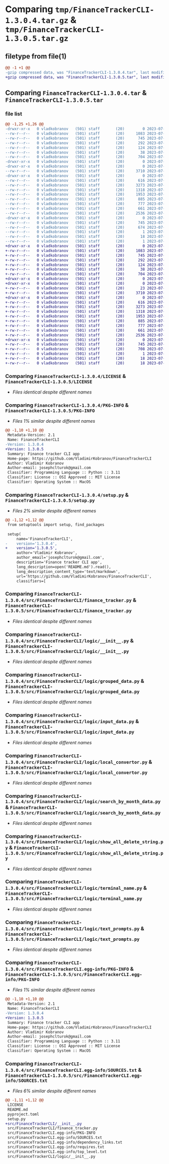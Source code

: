 # Comparing `tmp/FinanceTrackerCLI-1.3.0.4.tar.gz` & `tmp/FinanceTrackerCLI-1.3.0.5.tar.gz`

## filetype from file(1)

```diff
@@ -1 +1 @@
-gzip compressed data, was "FinanceTrackerCLI-1.3.0.4.tar", last modified: Sun Jul 16 17:55:04 2023, max compression
+gzip compressed data, was "FinanceTrackerCLI-1.3.0.5.tar", last modified: Sun Jul 16 18:01:28 2023, max compression
```

## Comparing `FinanceTrackerCLI-1.3.0.4.tar` & `FinanceTrackerCLI-1.3.0.5.tar`

### file list

```diff
@@ -1,25 +1,26 @@
-drwxr-xr-x   0 vladkobranov   (501) staff       (20)        0 2023-07-16 17:55:04.742777 FinanceTrackerCLI-1.3.0.4/
--rw-r--r--   0 vladkobranov   (501) staff       (20)     1083 2023-07-16 13:30:44.000000 FinanceTrackerCLI-1.3.0.4/LICENSE
--rw-r--r--   0 vladkobranov   (501) staff       (20)      745 2023-07-16 17:55:04.742679 FinanceTrackerCLI-1.3.0.4/PKG-INFO
--rw-r--r--   0 vladkobranov   (501) staff       (20)      292 2023-07-16 17:20:08.000000 FinanceTrackerCLI-1.3.0.4/README.md
--rw-r--r--   0 vladkobranov   (501) staff       (20)      124 2023-07-16 16:47:26.000000 FinanceTrackerCLI-1.3.0.4/pyproject.toml
--rw-r--r--   0 vladkobranov   (501) staff       (20)       38 2023-07-16 17:55:04.742814 FinanceTrackerCLI-1.3.0.4/setup.cfg
--rw-r--r--   0 vladkobranov   (501) staff       (20)      704 2023-07-16 17:54:58.000000 FinanceTrackerCLI-1.3.0.4/setup.py
-drwxr-xr-x   0 vladkobranov   (501) staff       (20)        0 2023-07-16 17:55:04.740484 FinanceTrackerCLI-1.3.0.4/src/
-drwxr-xr-x   0 vladkobranov   (501) staff       (20)        0 2023-07-16 17:55:04.741082 FinanceTrackerCLI-1.3.0.4/src/FinanceTrackerCLI/
--rw-r--r--   0 vladkobranov   (501) staff       (20)     3710 2023-07-16 17:50:32.000000 FinanceTrackerCLI-1.3.0.4/src/FinanceTrackerCLI/finance_tracker.py
-drwxr-xr-x   0 vladkobranov   (501) staff       (20)        0 2023-07-16 17:55:04.742524 FinanceTrackerCLI-1.3.0.4/src/FinanceTrackerCLI/logic/
--rw-r--r--   0 vladkobranov   (501) staff       (20)      616 2023-07-16 17:52:50.000000 FinanceTrackerCLI-1.3.0.4/src/FinanceTrackerCLI/logic/__init__.py
--rw-r--r--   0 vladkobranov   (501) staff       (20)     3273 2023-07-14 16:14:43.000000 FinanceTrackerCLI-1.3.0.4/src/FinanceTrackerCLI/logic/grouped_data.py
--rw-r--r--   0 vladkobranov   (501) staff       (20)     1318 2023-07-14 16:47:58.000000 FinanceTrackerCLI-1.3.0.4/src/FinanceTrackerCLI/logic/input_data.py
--rw-r--r--   0 vladkobranov   (501) staff       (20)     1953 2023-07-14 16:18:24.000000 FinanceTrackerCLI-1.3.0.4/src/FinanceTrackerCLI/logic/local_convertor.py
--rw-r--r--   0 vladkobranov   (501) staff       (20)      885 2023-07-14 16:21:17.000000 FinanceTrackerCLI-1.3.0.4/src/FinanceTrackerCLI/logic/search_by_month_data.py
--rw-r--r--   0 vladkobranov   (501) staff       (20)      777 2023-07-14 15:39:26.000000 FinanceTrackerCLI-1.3.0.4/src/FinanceTrackerCLI/logic/show_all_delete_string.py
--rw-r--r--   0 vladkobranov   (501) staff       (20)      661 2023-07-12 16:42:26.000000 FinanceTrackerCLI-1.3.0.4/src/FinanceTrackerCLI/logic/terminal_name.py
--rw-r--r--   0 vladkobranov   (501) staff       (20)     2536 2023-07-16 17:20:08.000000 FinanceTrackerCLI-1.3.0.4/src/FinanceTrackerCLI/logic/text_prompts.py
-drwxr-xr-x   0 vladkobranov   (501) staff       (20)        0 2023-07-16 17:55:04.741620 FinanceTrackerCLI-1.3.0.4/src/FinanceTrackerCLI.egg-info/
--rw-r--r--   0 vladkobranov   (501) staff       (20)      745 2023-07-16 17:55:04.000000 FinanceTrackerCLI-1.3.0.4/src/FinanceTrackerCLI.egg-info/PKG-INFO
--rw-r--r--   0 vladkobranov   (501) staff       (20)      674 2023-07-16 17:55:04.000000 FinanceTrackerCLI-1.3.0.4/src/FinanceTrackerCLI.egg-info/SOURCES.txt
--rw-r--r--   0 vladkobranov   (501) staff       (20)        1 2023-07-16 17:55:04.000000 FinanceTrackerCLI-1.3.0.4/src/FinanceTrackerCLI.egg-info/dependency_links.txt
--rw-r--r--   0 vladkobranov   (501) staff       (20)       18 2023-07-16 17:55:04.000000 FinanceTrackerCLI-1.3.0.4/src/FinanceTrackerCLI.egg-info/requires.txt
--rw-r--r--   0 vladkobranov   (501) staff       (20)        1 2023-07-16 17:55:04.000000 FinanceTrackerCLI-1.3.0.4/src/FinanceTrackerCLI.egg-info/top_level.txt
+drwxr-xr-x   0 vladkobranov   (501) staff       (20)        0 2023-07-16 18:01:28.694017 FinanceTrackerCLI-1.3.0.5/
+-rw-r--r--   0 vladkobranov   (501) staff       (20)     1083 2023-07-16 13:30:44.000000 FinanceTrackerCLI-1.3.0.5/LICENSE
+-rw-r--r--   0 vladkobranov   (501) staff       (20)      745 2023-07-16 18:01:28.693915 FinanceTrackerCLI-1.3.0.5/PKG-INFO
+-rw-r--r--   0 vladkobranov   (501) staff       (20)      292 2023-07-16 17:20:08.000000 FinanceTrackerCLI-1.3.0.5/README.md
+-rw-r--r--   0 vladkobranov   (501) staff       (20)      124 2023-07-16 16:47:26.000000 FinanceTrackerCLI-1.3.0.5/pyproject.toml
+-rw-r--r--   0 vladkobranov   (501) staff       (20)       38 2023-07-16 18:01:28.694053 FinanceTrackerCLI-1.3.0.5/setup.cfg
+-rw-r--r--   0 vladkobranov   (501) staff       (20)      704 2023-07-16 18:01:24.000000 FinanceTrackerCLI-1.3.0.5/setup.py
+drwxr-xr-x   0 vladkobranov   (501) staff       (20)        0 2023-07-16 18:01:28.691669 FinanceTrackerCLI-1.3.0.5/src/
+drwxr-xr-x   0 vladkobranov   (501) staff       (20)        0 2023-07-16 18:01:28.692317 FinanceTrackerCLI-1.3.0.5/src/FinanceTrackerCLI/
+-rw-r--r--   0 vladkobranov   (501) staff       (20)       23 2023-07-16 18:01:24.000000 FinanceTrackerCLI-1.3.0.5/src/FinanceTrackerCLI/__init__.py
+-rw-r--r--   0 vladkobranov   (501) staff       (20)     3710 2023-07-16 17:50:32.000000 FinanceTrackerCLI-1.3.0.5/src/FinanceTrackerCLI/finance_tracker.py
+drwxr-xr-x   0 vladkobranov   (501) staff       (20)        0 2023-07-16 18:01:28.693748 FinanceTrackerCLI-1.3.0.5/src/FinanceTrackerCLI/logic/
+-rw-r--r--   0 vladkobranov   (501) staff       (20)      616 2023-07-16 17:52:50.000000 FinanceTrackerCLI-1.3.0.5/src/FinanceTrackerCLI/logic/__init__.py
+-rw-r--r--   0 vladkobranov   (501) staff       (20)     3273 2023-07-14 16:14:43.000000 FinanceTrackerCLI-1.3.0.5/src/FinanceTrackerCLI/logic/grouped_data.py
+-rw-r--r--   0 vladkobranov   (501) staff       (20)     1318 2023-07-14 16:47:58.000000 FinanceTrackerCLI-1.3.0.5/src/FinanceTrackerCLI/logic/input_data.py
+-rw-r--r--   0 vladkobranov   (501) staff       (20)     1953 2023-07-14 16:18:24.000000 FinanceTrackerCLI-1.3.0.5/src/FinanceTrackerCLI/logic/local_convertor.py
+-rw-r--r--   0 vladkobranov   (501) staff       (20)      885 2023-07-14 16:21:17.000000 FinanceTrackerCLI-1.3.0.5/src/FinanceTrackerCLI/logic/search_by_month_data.py
+-rw-r--r--   0 vladkobranov   (501) staff       (20)      777 2023-07-14 15:39:26.000000 FinanceTrackerCLI-1.3.0.5/src/FinanceTrackerCLI/logic/show_all_delete_string.py
+-rw-r--r--   0 vladkobranov   (501) staff       (20)      661 2023-07-12 16:42:26.000000 FinanceTrackerCLI-1.3.0.5/src/FinanceTrackerCLI/logic/terminal_name.py
+-rw-r--r--   0 vladkobranov   (501) staff       (20)     2536 2023-07-16 17:20:08.000000 FinanceTrackerCLI-1.3.0.5/src/FinanceTrackerCLI/logic/text_prompts.py
+drwxr-xr-x   0 vladkobranov   (501) staff       (20)        0 2023-07-16 18:01:28.692834 FinanceTrackerCLI-1.3.0.5/src/FinanceTrackerCLI.egg-info/
+-rw-r--r--   0 vladkobranov   (501) staff       (20)      745 2023-07-16 18:01:28.000000 FinanceTrackerCLI-1.3.0.5/src/FinanceTrackerCLI.egg-info/PKG-INFO
+-rw-r--r--   0 vladkobranov   (501) staff       (20)      708 2023-07-16 18:01:28.000000 FinanceTrackerCLI-1.3.0.5/src/FinanceTrackerCLI.egg-info/SOURCES.txt
+-rw-r--r--   0 vladkobranov   (501) staff       (20)        1 2023-07-16 18:01:28.000000 FinanceTrackerCLI-1.3.0.5/src/FinanceTrackerCLI.egg-info/dependency_links.txt
+-rw-r--r--   0 vladkobranov   (501) staff       (20)       18 2023-07-16 18:01:28.000000 FinanceTrackerCLI-1.3.0.5/src/FinanceTrackerCLI.egg-info/requires.txt
+-rw-r--r--   0 vladkobranov   (501) staff       (20)       18 2023-07-16 18:01:28.000000 FinanceTrackerCLI-1.3.0.5/src/FinanceTrackerCLI.egg-info/top_level.txt
```

### Comparing `FinanceTrackerCLI-1.3.0.4/LICENSE` & `FinanceTrackerCLI-1.3.0.5/LICENSE`

 * *Files identical despite different names*

### Comparing `FinanceTrackerCLI-1.3.0.4/PKG-INFO` & `FinanceTrackerCLI-1.3.0.5/PKG-INFO`

 * *Files 1% similar despite different names*

```diff
@@ -1,10 +1,10 @@
 Metadata-Version: 2.1
 Name: FinanceTrackerCLI
-Version: 1.3.0.4
+Version: 1.3.0.5
 Summary: Finance tracker CLI app
 Home-page: https://github.com/VladimirKobranov/FinanceTrackerCLI
 Author: Vladimir Kobranov
 Author-email: josephclturok@gmail.com
 Classifier: Programming Language :: Python :: 3.11
 Classifier: License :: OSI Approved :: MIT License
 Classifier: Operating System :: MacOS
```

### Comparing `FinanceTrackerCLI-1.3.0.4/setup.py` & `FinanceTrackerCLI-1.3.0.5/setup.py`

 * *Files 2% similar despite different names*

```diff
@@ -1,12 +1,12 @@
 from setuptools import setup, find_packages
 
 setup(
     name='FinanceTrackerCLI',
-    version='1.3.0.4',
+    version='1.3.0.5',
     author='Vladimir Kobranov',
     author_email='josephclturok@gmail.com',
     description='Finance tracker CLI app',
     long_description=open('README.md').read(),
     long_description_content_type='text/markdown',
     url='https://github.com/VladimirKobranov/FinanceTrackerCLI',
     classifiers=[
```

### Comparing `FinanceTrackerCLI-1.3.0.4/src/FinanceTrackerCLI/finance_tracker.py` & `FinanceTrackerCLI-1.3.0.5/src/FinanceTrackerCLI/finance_tracker.py`

 * *Files identical despite different names*

### Comparing `FinanceTrackerCLI-1.3.0.4/src/FinanceTrackerCLI/logic/__init__.py` & `FinanceTrackerCLI-1.3.0.5/src/FinanceTrackerCLI/logic/__init__.py`

 * *Files identical despite different names*

### Comparing `FinanceTrackerCLI-1.3.0.4/src/FinanceTrackerCLI/logic/grouped_data.py` & `FinanceTrackerCLI-1.3.0.5/src/FinanceTrackerCLI/logic/grouped_data.py`

 * *Files identical despite different names*

### Comparing `FinanceTrackerCLI-1.3.0.4/src/FinanceTrackerCLI/logic/input_data.py` & `FinanceTrackerCLI-1.3.0.5/src/FinanceTrackerCLI/logic/input_data.py`

 * *Files identical despite different names*

### Comparing `FinanceTrackerCLI-1.3.0.4/src/FinanceTrackerCLI/logic/local_convertor.py` & `FinanceTrackerCLI-1.3.0.5/src/FinanceTrackerCLI/logic/local_convertor.py`

 * *Files identical despite different names*

### Comparing `FinanceTrackerCLI-1.3.0.4/src/FinanceTrackerCLI/logic/search_by_month_data.py` & `FinanceTrackerCLI-1.3.0.5/src/FinanceTrackerCLI/logic/search_by_month_data.py`

 * *Files identical despite different names*

### Comparing `FinanceTrackerCLI-1.3.0.4/src/FinanceTrackerCLI/logic/show_all_delete_string.py` & `FinanceTrackerCLI-1.3.0.5/src/FinanceTrackerCLI/logic/show_all_delete_string.py`

 * *Files identical despite different names*

### Comparing `FinanceTrackerCLI-1.3.0.4/src/FinanceTrackerCLI/logic/terminal_name.py` & `FinanceTrackerCLI-1.3.0.5/src/FinanceTrackerCLI/logic/terminal_name.py`

 * *Files identical despite different names*

### Comparing `FinanceTrackerCLI-1.3.0.4/src/FinanceTrackerCLI/logic/text_prompts.py` & `FinanceTrackerCLI-1.3.0.5/src/FinanceTrackerCLI/logic/text_prompts.py`

 * *Files identical despite different names*

### Comparing `FinanceTrackerCLI-1.3.0.4/src/FinanceTrackerCLI.egg-info/PKG-INFO` & `FinanceTrackerCLI-1.3.0.5/src/FinanceTrackerCLI.egg-info/PKG-INFO`

 * *Files 1% similar despite different names*

```diff
@@ -1,10 +1,10 @@
 Metadata-Version: 2.1
 Name: FinanceTrackerCLI
-Version: 1.3.0.4
+Version: 1.3.0.5
 Summary: Finance tracker CLI app
 Home-page: https://github.com/VladimirKobranov/FinanceTrackerCLI
 Author: Vladimir Kobranov
 Author-email: josephclturok@gmail.com
 Classifier: Programming Language :: Python :: 3.11
 Classifier: License :: OSI Approved :: MIT License
 Classifier: Operating System :: MacOS
```

### Comparing `FinanceTrackerCLI-1.3.0.4/src/FinanceTrackerCLI.egg-info/SOURCES.txt` & `FinanceTrackerCLI-1.3.0.5/src/FinanceTrackerCLI.egg-info/SOURCES.txt`

 * *Files 6% similar despite different names*

```diff
@@ -1,11 +1,12 @@
 LICENSE
 README.md
 pyproject.toml
 setup.py
+src/FinanceTrackerCLI/__init__.py
 src/FinanceTrackerCLI/finance_tracker.py
 src/FinanceTrackerCLI.egg-info/PKG-INFO
 src/FinanceTrackerCLI.egg-info/SOURCES.txt
 src/FinanceTrackerCLI.egg-info/dependency_links.txt
 src/FinanceTrackerCLI.egg-info/requires.txt
 src/FinanceTrackerCLI.egg-info/top_level.txt
 src/FinanceTrackerCLI/logic/__init__.py
```

